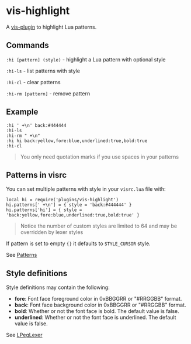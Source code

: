 # vis-highlight

A [vis-plugin](https://github.com/martanne/vis/wiki/Plugins/) to highlight Lua patterns.

## Commands

`:hi [pattern] (style)` - highlight a Lua pattern with optional style

`:hi-ls` - list patterns with style

`:hi-cl` - clear patterns

`:hi-rm [pattern]` - remove pattern

## Example
               
```
:hi ' +\n' back:#444444
:hi-ls
:hi-rm " +\n"
:hi hi back:yellow,fore:blue,underlined:true,bold:true
:hi-cl
```

> You only need quotation marks if you use spaces in your patterns

## Patterns in visrc

You can set multiple patterns with style in your `visrc.lua` file with:

```
local hi = require('plugins/vis-highlight')
hi.patterns[' +\n'] = { style = 'back:#444444' }
hi.patterns['hi'] = { style = 'back:yellow,fore:blue,underlined:true,bold:true' }
```

> Notice the number of custom styles are limited to 64 and may be overridden by lexer styles

If pattern is set to empty `{}` it defaults to `STYLE_CURSOR` style.

See [Patterns](https://www.lua.org/pil/20.2.html)

## Style definitions

Style definitions may contain the following:

- **fore**: Font face foreground color in 0xBBGGRR or "#RRGGBB" format.
- **back**: Font face background color in 0xBBGGRR or "#RRGGBB" format.
- **bold**: Whether or not the font face is bold. The default value is false.
- **underlined**: Whether or not the font face is underlined. The default value is false.

See [LPegLexer](https://scintilla.sourceforge.io/LPegLexer.html)
